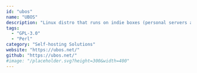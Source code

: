 ```yaml
---
id: "ubos"
name: "UBOS"
description: "Linux distro that runs on indie boxes (personal servers and IoT devices). Single-command installation and management of apps - Jenkins, Mediawiki, Owncloud, WordPress, etc., and other features."
tags:
  - "GPL-3.0"
  - "Perl"
category: "Self-hosting Solutions"
website: "https://ubos.net/"
github: "https://ubos.net/"
#image: "/placeholder.svg?height=300&width=400"
---
```


